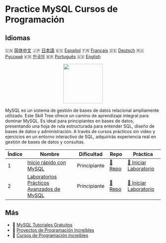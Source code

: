 # Practice MySQL Cursos de Programación

## Idiomas

🇨🇳 [简体中文](README_zh.md) 🇯🇵 [日本語](README_ja.md) 🇪🇸 [Español](README_es.md) 🇫🇷 [Français](README_fr.md) 🇩🇪 [Deutsch](README_de.md) 🇷🇺 [Русский](README_ru.md) 🇰🇷 [한국어](README_ko.md) 🇧🇷 [Português](README_pt.md) 🇺🇸 [English](README.md) 

<div align="center">
<img width="128px" src="https://file.labex.io/path/3JJy1bOBmUoZ.png">
</div>

MySQL es un sistema de gestión de bases de datos relacional ampliamente utilizado. Este Skill Tree ofrece un camino de aprendizaje integral para dominar MySQL. Es ideal para principiantes en bases de datos, presentando una hoja de ruta estructurada para entender SQL, diseño de bases de datos y administración. A través de cursos prácticos sin video y ejercicios en un entorno interactivo de SQL, adquirirás experiencia real en gestión de bases de datos y consultas.

|   Índice | Nombre                                                                                                 | Dificultad   | Repo                                                                   | Práctica                                                                            |
|----------|--------------------------------------------------------------------------------------------------------|--------------|------------------------------------------------------------------------|-------------------------------------------------------------------------------------|
|        1 | [Inicio rápido con MySQL](https://labex.io/es/courses/quick-start-with-mysql)                          | Principiante | [🔗 Repo](https://github.com/labex-labs/quick-start-with-mysql)        | [🚀 Iniciar Laboratorio](https://labex.io/es/courses/quick-start-with-mysql)        |
|        2 | [Laboratorios Prácticos Avanzados de MySQL](https://labex.io/es/courses/advanced-mysql-practical-labs) | Principiante | [🔗 Repo](https://github.com/labex-labs/advanced-mysql-practical-labs) | [🚀 Iniciar Laboratorio](https://labex.io/es/courses/advanced-mysql-practical-labs) |

## Más

- 🔗 [MySQL Tutoriales Gratuitos](https://github.com/labex-labs/mysql-free-tutorials)
- 🔗 [Proyectos de Programación Increíbles](https://github.com/labex-labs/awesome-programming-projects)
- 🔗 [Cursos de Programación Increíbles](https://github.com/labex-labs/awesome-programming-courses)

